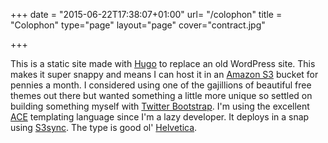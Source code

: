 +++
date = "2015-06-22T17:38:07+01:00"
url= "/colophon"
title = "Colophon"
type="page"
layout="page"
cover="contract.jpg"

+++

This is a static site made with [Hugo](http://gohugo.io) to replace an old WordPress site. This makes it super snappy and means I can host it in an [Amazon S3](http://aws.amazon.com/s3) bucket for pennies a month. I considered using one of the gajillions of beautiful free themes out there but wanted something a little more unique so settled on building something myself with [Twitter Bootstrap](http://getbootstrap.com/). I'm using the excellent [ACE](https://github.com/yosssi/ace) templating language since I'm a lazy developer. It deploys in a snap using [S3sync](http://s3tools.org/s3cmd-sync). The type is good ol' [Helvetica](https://en.wikipedia.org/?title=Helvetica).
